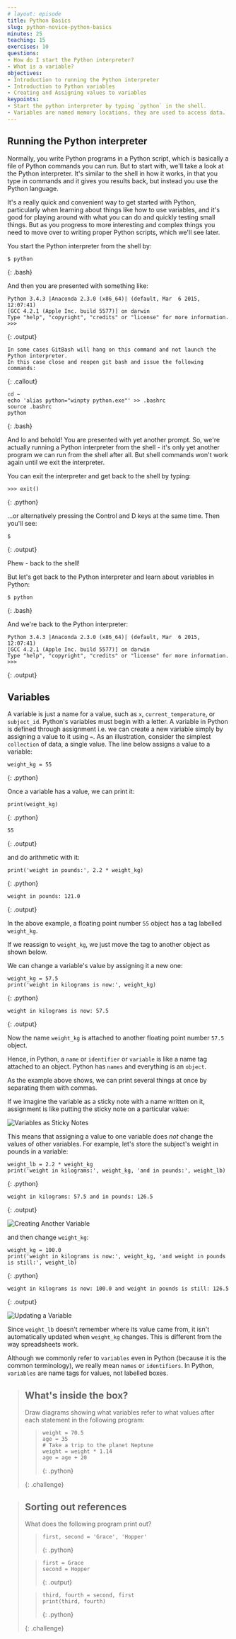 ```yaml
---
# layout: episode
title: Python Basics
slug: python-novice-python-basics
minutes: 25
teaching: 15
exercises: 10
questions:
- How do I start the Python interpreter?
- What is a variable?
objectives:
- Introduction to running the Python interpreter
- Introduction to Python variables
- Creating and Assigning values to variables
keypoints:
- Start the python interpreter by typing `python` in the shell.
- Variables are named memory locations, they are used to access data.
---
```


## Running the Python interpreter

Normally, you write Python programs in a Python script, which is basically a file of Python commands you can run.
But to start with, we'll take a look at the Python interpreter.
It's similar to the shell in how it works, in that you type in commands and it
gives you results back, but instead you use the Python language.

It's a really quick and convenient way to get started with Python, particularly when learning about things like how to use variables, and it's good for playing around with what you can do and quickly testing small things.
But as you progress to more interesting and complex things you need to move over to writing proper Python scripts, which we'll see later.

You start the Python interpreter from the shell by:



~~~
$ python
~~~
{: .bash}

And then you are presented with something like:



~~~
Python 3.4.3 |Anaconda 2.3.0 (x86_64)| (default, Mar  6 2015, 12:07:41)
[GCC 4.2.1 (Apple Inc. build 5577)] on darwin
Type "help", "copyright", "credits" or "license" for more information.
>>>
~~~
{: .output}



~~~
In some cases GitBash will hang on this command and not launch the Python interpreter. 
In this case close and reopen git bash and issue the following commands:
~~~
{: .callout}


~~~
cd ~
echo 'alias python="winpty python.exe"' >> .bashrc
source .bashrc
python
~~~
{: .bash}

And lo and behold! You are presented with yet another prompt.
So, we're actually running a Python interpreter from the shell - it's only yet another program we can run from the shell after all.
But shell commands won't work again until we exit the interpreter.

You can exit the interpreter and get back to the shell by typing:



~~~
>>> exit()
~~~
{: .python}

...or alternatively pressing the Control and D keys at the same time.
Then you'll see:



~~~
$
~~~
{: .output}

Phew - back to the shell!

But let's get back to the Python interpreter and learn about variables in Python:



~~~
$ python
~~~
{: .bash}

And we're back to the Python interpreter:


~~~
Python 3.4.3 |Anaconda 2.3.0 (x86_64)| (default, Mar  6 2015, 12:07:41)
[GCC 4.2.1 (Apple Inc. build 5577)] on darwin
Type "help", "copyright", "credits" or "license" for more information.
>>>
~~~
{: .output}


## Variables

A variable is just a name for a value,
such as `x`, `current_temperature`, or `subject_id`.
Python's variables must begin with a letter.
A variable in Python is defined through assignment i.e. we can create a new variable simply by assigning a value to it using `=`.
As an illustration,
consider the simplest `collection` of data,
a single value.
The line below assigns a value to a variable:



~~~
weight_kg = 55
~~~
{: .python}

Once a variable has a value, we can print it:


~~~
print(weight_kg)
~~~
{: .python}

~~~
55
~~~
{: .output}

and do arithmetic with it:


~~~
print('weight in pounds:', 2.2 * weight_kg)
~~~
{: .python}

~~~
weight in pounds: 121.0
~~~
{: .output}

In the above example, a floating point number `55` object has a tag labelled `weight_kg`.

If we reassign to `weight_kg`, we just move the tag to another object as shown below.

We can change a variable's value by assigning it a new one:


~~~
weight_kg = 57.5
print('weight in kilograms is now:', weight_kg)
~~~
{: .python}

~~~
weight in kilograms is now: 57.5
~~~
{: .output}

Now the name `weight_kg` is attached to another floating point number `57.5` object.

Hence, in Python, a `name` or `identifier` or `variable` is like a name tag attached to an object.
Python has `names` and everything is an `object`.

As the example above shows,
we can print several things at once by separating them with commas.

If we imagine the variable as a sticky note with a name written on it,
assignment is like putting the sticky note on a particular value:

![Variables as Sticky Notes](fig/python-sticky-note-variables-01.svg)

This means that assigning a value to one variable does *not* change the values of other variables.
For example,
let's store the subject's weight in pounds in a variable:


~~~
weight_lb = 2.2 * weight_kg
print('weight in kilograms:', weight_kg, 'and in pounds:', weight_lb)
~~~
{: .python}

~~~
weight in kilograms: 57.5 and in pounds: 126.5
~~~
{: .output}

![Creating Another Variable](fig/python-sticky-note-variables-02.svg)

and then change `weight_kg`:



~~~
weight_kg = 100.0
print('weight in kilograms is now:', weight_kg, 'and weight in pounds is still:', weight_lb)
~~~
{: .python}


~~~
weight in kilograms is now: 100.0 and weight in pounds is still: 126.5
~~~
{: .output}

![Updating a Variable](fig/python-sticky-note-variables-03.svg)

Since `weight_lb` doesn't remember where its value came from,
it isn't automatically updated when `weight_kg` changes.
This is different from the way spreadsheets work.

Although we commonly refer to `variables` even in Python (because it is the common terminology), we really mean `names` or `identifiers`. In Python, `variables` are name tags for values, not labelled boxes.


> ## What's inside the box?
>
> Draw diagrams showing what variables refer to what values after each statement
> in the following program:
>
> > ~~~
> > weight = 70.5
> > age = 35
> > # Take a trip to the planet Neptune
> > weight = weight * 1.14
> > age = age + 20
> > ~~~
> > {: .python}
>
> {: .challenge}


> ## Sorting out references
>
> What does the following program print out?
>
>
> > ~~~
> > first, second = 'Grace', 'Hopper'
> > ~~~
> > {: .python}
>
> > ~~~
> > first = Grace
> > second = Hopper
> > ~~~
> > {: .output}
>
> > ~~~
> > third, fourth = second, first
> > print(third, fourth)
> > ~~~
> > {: .python}
> 
> {: .challenge}


